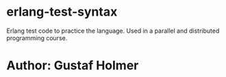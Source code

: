 # erlang-test-syntax
Erlang test code to practice the language. Used in a parallel and distributed programming course.

# Author: Gustaf Holmer
